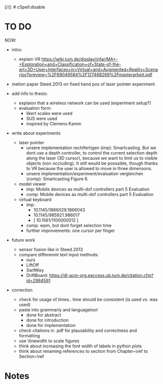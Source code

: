 [//]: # cSpell:disable

# TO DO

NOW:

- intro:

  - explain VR https://wiki.tum.de/display/infar/MA+-+Exploration+and+Classification+of+State-of-the-art+3D+User+Interfaces+in+Virtual+and+Augmented+Reality+Scenarios?preview=%2F69049584%2F127468269%2Fmasterarbeit.pdf

- metion paper Steed.2013 on fixed hand pos of laser pointer experiment

- add info to thesis:

  - explaion that a wireless network can be used (experiment setup?)
  - evaluation form:
    - likert scales were used
    - SUS were used
    - inspired by Clemens Kamm

- write about experiments

  - laser pointer
    - unsere implementation rechtfertigen (imp):
      Smartcasting. But we dont use a depth controller, to control the current selection depth along the laser (3D cursor), because we want to limit us to visible objects (non occluding). It still would be posssible, though thanks to VR because the user is allowed to move in three dimensons.
    - unsere implementation/experiment/evaluation vergleichen (comp):
      Smartcasting Figure 6.
  - model viewer
    - imp:
      Mobile devices as multi-dof controllers part 5 Evaluation
    - comp:
      Mobile devices as multi-dof controllers part 5 Evaluation
  - virtual keyboard
    - imp:
      - 10.1145/1866029.1866043
      - 10.1145/985921.986017
      - [ 10.1561/1100000012 ]
    - comp: wpm, but dont forget selection time
    - further improvements: one cursor per finger

- future work

  - sensor fusion like in Steed.2013
  - compare differenmt text input methods:
    - ours
    - LiftOff
    - SwiftKey
    - DriftBoard: https://dl-acm-org.eaccess.ub.tum.de/citation.cfm?id=2984591

- correction

  - check for usage of times.. time should be consistent (is used vs. was used)
  - paste into grammarly and languagetool
    - done for abstract
    - done for introduction
    - done for implementation
  - check citations in .pdf for plausability and correctness and formatting
  - use \linewidth to scale figures
  - think about increasing the font width of labels in python plots
  - think about renaming references to section from Chapter~\ref to Section~\ref

# Notes
